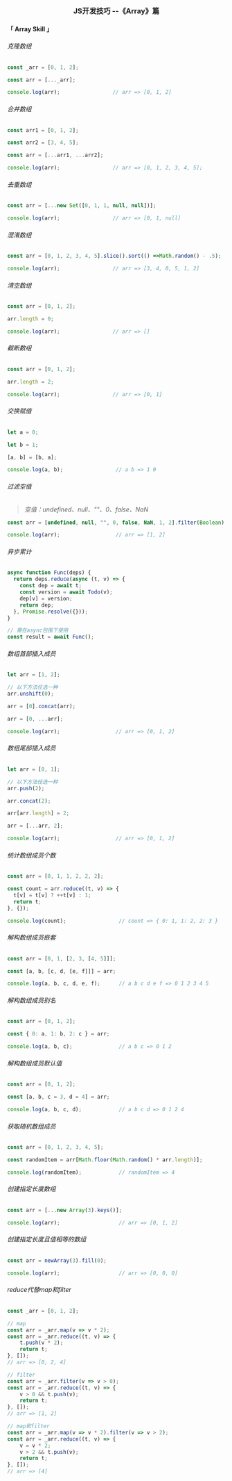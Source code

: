 <h3 align='center'>JS开发技巧 --《Array》篇</h3>

#### 「 Array Skill 」

###### 克隆数组

```js
const _arr = [0, 1, 2];

const arr = [..._arr];

console.log(arr);                 // arr => [0, 1, 2]
```

###### 合并数组

```js
const arr1 = [0, 1, 2];

const arr2 = [3, 4, 5];

const arr = [...arr1, ...arr2];

console.log(arr);                 // arr => [0, 1, 2, 3, 4, 5];
```

###### 去重数组

```js
const arr = [...new Set([0, 1, 1, null, null])];

console.log(arr);                 // arr => [0, 1, null]
```

###### 混淆数组

```js
const arr = [0, 1, 2, 3, 4, 5].slice().sort(() =>Math.random() - .5);

console.log(arr);                 // arr => [3, 4, 0, 5, 1, 2]
```

###### 清空数组

```js
const arr = [0, 1, 2];

arr.length = 0;

console.log(arr);                 // arr => []
```

###### 截断数组

```js
const arr = [0, 1, 2];

arr.length = 2;

console.log(arr);                 // arr => [0, 1]
```

###### 交换赋值

```js
let a = 0;

let b = 1;

[a, b] = [b, a];

console.log(a, b);                 // a b => 1 0
```

###### 过滤空值

> *空值：undefined、null、""、0、false、NaN*

```js
const arr = [undefined, null, "", 0, false, NaN, 1, 2].filter(Boolean);

console.log(arr);                  // arr => [1, 2]
```

###### 异步累计

```js
async function Func(deps) {
  return deps.reduce(async (t, v) => {
    const dep = await t;
    const version = await Todo(v);
    dep[v] = version;
    return dep;
  }, Promise.resolve({}));
}

// 需在async包围下使用
const result = await Func(); 
```

###### 数组首部插入成员

```js
let arr = [1, 2];

// 以下方法任选一种
arr.unshift(0);

arr = [0].concat(arr);

arr = [0, ...arr];

console.log(arr);                  // arr => [0, 1, 2]
```

###### 数组尾部插入成员

```js
let arr = [0, 1]; 

// 以下方法任选一种
arr.push(2);

arr.concat(2);

arr[arr.length] = 2;

arr = [...arr, 2];

console.log(arr);                  // arr => [0, 1, 2]
```

###### 统计数组成员个数

```js
const arr = [0, 1, 1, 2, 2, 2];

const count = arr.reduce((t, v) => {
  t[v] = t[v] ? ++t[v] : 1;
  return t;
}, {});

console.log(count);                 // count => { 0: 1, 1: 2, 2: 3 }
```

###### 解构数组成员嵌套

```js
const arr = [0, 1, [2, 3, [4, 5]]];

const [a, b, [c, d, [e, f]]] = arr;

console.log(a, b, c, d, e, f);      // a b c d e f => 0 1 2 3 4 5
```

###### 解构数组成员别名

```js
const arr = [0, 1, 2];

const { 0: a, 1: b, 2: c } = arr;

console.log(a, b, c);               // a b c => 0 1 2
```

###### 解构数组成员默认值

```js
const arr = [0, 1, 2];

const [a, b, c = 3, d = 4] = arr;

console.log(a, b, c, d);            // a b c d => 0 1 2 4
```

###### 获取随机数组成员

```js
const arr = [0, 1, 2, 3, 4, 5];

const randomItem = arr[Math.floor(Math.random() * arr.length)];

console.log(randomItem);            // randomItem => 4
```

###### 创建指定长度数组

```js
const arr = [...new Array(3).keys()];

console.log(arr);                   // arr => [0, 1, 2]
```

###### 创建指定长度且值相等的数组

```js
const arr = newArray(3).fill(0);

console.log(arr);                   // arr => [0, 0, 0]
```

###### reduce代替map和filter

```js
const _arr = [0, 1, 2];

// map
const arr = _arr.map(v => v * 2);
const arr = _arr.reduce((t, v) => {
    t.push(v * 2);
    return t;
}, []);
// arr => [0, 2, 4]

// filter
const arr = _arr.filter(v => v > 0);
const arr = _arr.reduce((t, v) => {
    v > 0 && t.push(v);
    return t;
}, []);
// arr => [1, 2]

// map和filter
const arr = _arr.map(v => v * 2).filter(v => v > 2);
const arr = _arr.reduce((t, v) => {
    v = v * 2;
    v > 2 && t.push(v);
    return t;
}, []);
// arr => [4]
```